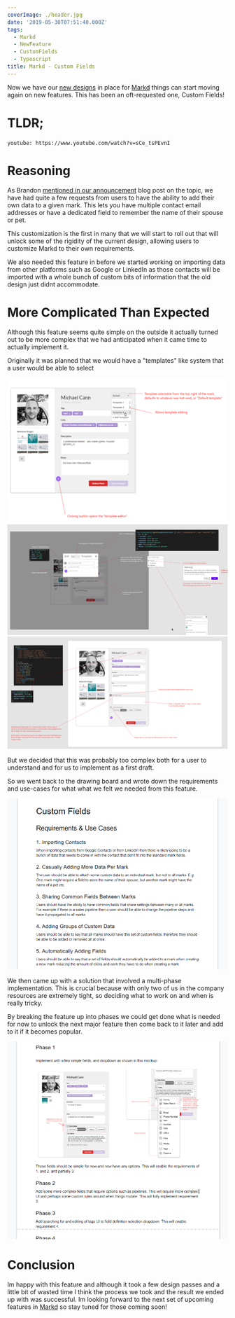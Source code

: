 ```yaml
---
coverImage: ./header.jpg
date: '2019-05-30T07:51:40.000Z'
tags:
  - Markd
  - NewFeature
  - CustomFields
  - Typescript
title: Markd - Custom Fields
---
```


Now we have our [new designs](/markd/markd-v3) in place for [Markd](https://markd.co) things can start moving again on new features. This has been an oft-requested one, Custom Fields!

<!-- more -->

# TLDR;

`youtube: https://www.youtube.com/watch?v=sCe_tsPEvnI`

# Reasoning

As Brandon [mentioned in our announcement](https://blog.markd.co/2019/05/29/adding-custom-fields-to-your-contacts.html) blog post on the topic, we have had quite a few requests from users to have the ability to add their own data to a given mark. This lets you have multiple contact email addresses or have a dedicated field to remember the name of their spouse or pet.

This customization is the first in many that we will start to roll out that will unlock some of the rigidity of the current design, allowing users to customize Markd to their own requirements.

We also needed this feature in before we started working on importing data from other platforms such as Google or LinkedIn as those contacts will be imported with a whole bunch of custom bits of information that the old design just didnt accommodate.

# More Complicated Than Expected

Although this feature seems quite simple on the outside it actually turned out to be more complex that we had anticipated when it came time to actually implement it.

Originally it was planned that we would have a "templates" like system that a user would be able to select

![](./templates-1.png)
![](./templates-2.png)
![](./templates-3.png)

But we decided that this was probably too complex both for a user to understand and for us to implement as a first draft.

So we went back to the drawing board and wrote down the requirements and use-cases for what what we felt we needed from this feature.

![](./drawingboard.png)

We then came up with a solution that involved a multi-phase implementation. This is crucial because with only two of us in the company resources are extremely tight, so deciding what to work on and when is really tricky.

By breaking the feature up into phases we could get done what is needed for now to unlock the next major feature then come back to it later and add to it if it becomes popular.

![](./phases.png)

# Conclusion

Im happy with this feature and although it took a few design passes and a little bit of wasted time I think the process we took and the result we ended up with was successful. Im looking forward to the next set of upcoming features in [Markd](https://markd.co) so stay tuned for those coming soon!

